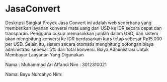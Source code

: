 # JasaConvert
Deskripsi Singkat Proyek
Jasa Convert ini adalah web sederhana yang memberikan layanan konversi mata uang dari USD ke IDR secara cepat dan transparan. Pengguna cukup memasukkan jumlah dalam USD, dan sistem akan menghitung konversi ke IDR berdasarkan kurs tetap sebesar Rp15.000 per USD. Selain itu, sistem secara otomatis menghitung potongan biaya administrasi sebesar 5% dari total konversi. Biaya Administrasi Untuk Membayar Laayanan Yang Digunakan 

Nama : Muhammad Ari Affandi
Nim : 3012310021

Nama: Bayu Nurcahyo
Nim:
